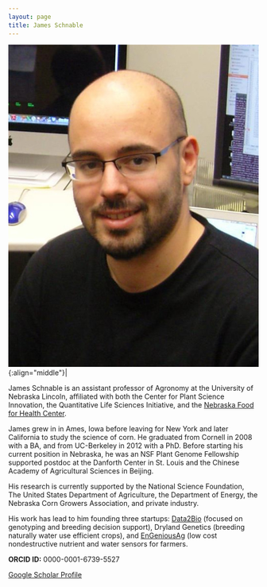 ```yaml
---
layout: page
title: James Schnable
---
```


![James Schnable](/images/People_Images/jamesschnable.jpg){:align="middle"}|

James Schnable is an assistant professor of Agronomy at the University of Nebraska Lincoln, affiliated with both the Center for Plant Science Innovation, the Quantitative Life Sciences Initiative, and the [Nebraska Food for Health Center](https://foodforhealth.unl.edu/james-schnable).

James grew in in Ames, Iowa before leaving for New York and later California to study the science of corn. He graduated from Cornell in 2008 with a BA, and from UC-Berkeley in 2012 with a PhD. Before starting his current position in Nebraska, he was an NSF Plant Genome Fellowship supported postdoc at the Danforth Center in St. Louis and the Chinese Academy of Agricultural Sciences in Beijing. 

His research is currently supported by the National Science Foundation, The United States Department of Agriculture, the Department of Energy, the Nebraska Corn Growers Association, and private industry.

His work has lead to him founding three startups: [Data2Bio](https://www.data2bio.com/) (focused on genotyping and breeding decision support), Dryland Genetics (breeding naturally water use efficient crops), and [EnGeniousAg](https://www.engeniousag.com/) (low cost nondestructive nutrient and water sensors for farmers.

**ORCID ID:** 0000-0001-6739-5527

[Google Scholar Profile](https://scholar.google.com/citations?user=cik4JVYAAAAJ)